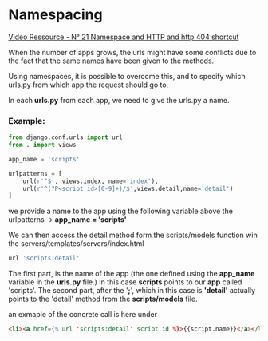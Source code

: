 # Namespacing

[Video Ressource - N° 21 Namespace and HTTP and http 404 shortcut](https://www.youtube.com/watch?v=vhBxt9T4Zvk&index=21&list=PL6gx4Cwl9DGBlmzzFcLgDhKTTfNLfX1IK)

When the number of apps grows, the urls might have some conflicts due to the fact that the same names have been given to the methods.

Using namespaces, it is possible to overcome this, and to specify which urls.py from which app the request should go to.

In each **urls.py** from each app, we need to give the urls.py a name.

### Example:

```python
from django.conf.urls import url
from . import views

app_name = 'scripts'

urlpatterns = [
    url(r'^$', views.index, name='index'),
    url(r'^(?P<script_id>[0-9]+)/$',views.detail,name='detail')
]
```

we provide a name to the app using the following variable above the urlpatterns -> **app_name = 'scripts'**

We can then access the detail method form the scripts/models function win the servers/templates/servers/index.html

```python
url 'scripts:detail'
```

The first part, is the name of the app (the one defined using the **app_name** variable in the **urls.py** file.) In this case **scripts** points to our **app** called 'scripts'. The second part, after the '**;**', which in this case is **'detail'**  actually points to the 'detail' method from the **scripts/models** file.


an exmaple of the concrete call is here under

```html
<li><a href={% url 'scripts:detail' script.id %}>{{script.name}}</a></li>
```
